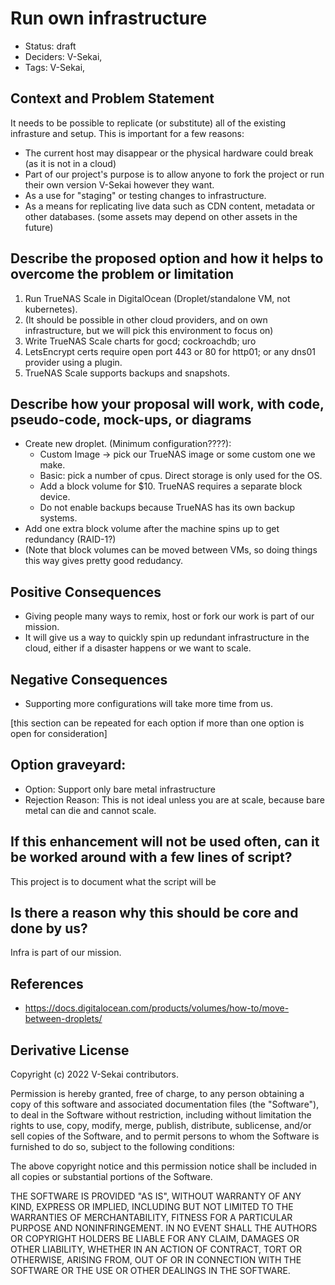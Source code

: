 # Run own infrastructure

- Status: draft <!-- proposed | draft | rejected | accepted | deprecated | superseded by -->
- Deciders: V-Sekai,
- Tags: V-Sekai,

## Context and Problem Statement

It needs to be possible to replicate (or substitute) all of the existing infrasture and setup. This is important for a few reasons:

- The current host may disappear or the physical hardware could break (as it is not in a cloud)
- Part of our project's purpose is to allow anyone to fork the project or run their own version V-Sekai however they want.
- As a use for "staging" or testing changes to infrastructure.
- As a means for replicating live data such as CDN content, metadata or other databases. (some assets may depend on other assets in the future)

## Describe the proposed option and how it helps to overcome the problem or limitation

1. Run TrueNAS Scale in DigitalOcean (Droplet/standalone VM, not kubernetes).
2. (It should be possible in other cloud providers, and on own infrastructure, but we will pick this environment to focus on)
3. Write TrueNAS Scale charts for gocd; cockroachdb; uro
4. LetsEncrypt certs require open port 443 or 80 for http01; or any dns01 provider using a plugin.
5. TrueNAS Scale supports backups and snapshots.

## Describe how your proposal will work, with code, pseudo-code, mock-ups, or diagrams

- Create new droplet. (Minimum configuration????):
     * Custom Image -> pick our TrueNAS image or some custom one we make.
     * Basic: pick a number of cpus. Direct storage is only used for the OS.
     * Add a block volume for $10. TrueNAS requires a separate block device.
     * Do not enable backups because TrueNAS has its own backup systems.
- Add one extra block volume after the machine spins up to get redundancy (RAID-1?)
- (Note that block volumes can be moved between VMs, so doing things this way gives pretty good redudancy.

## Positive Consequences <!-- optional -->

- Giving people many ways to remix, host or fork our work is part of our mission.
- It will give us a way to quickly spin up redundant infrastructure in the cloud, either if a disaster happens or we want to scale.

## Negative Consequences <!-- optional -->

- Supporting more configurations will take more time from us.

[this section can be repeated for each option if more than one option is open for consideration]

## Option graveyard: <!-- same as above -->

- Option: Support only bare metal infrastructure
- Rejection Reason: This is not ideal unless you are at scale, because bare metal can die and cannot scale.

## If this enhancement will not be used often, can it be worked around with a few lines of script?

This project is to document what the script will be

## Is there a reason why this should be core and done by us?

Infra is part of our mission.

## References <!-- optional and numbers of links can vary -->

- https://docs.digitalocean.com/products/volumes/how-to/move-between-droplets/

## Derivative License

Copyright (c) 2022 V-Sekai contributors.

Permission is hereby granted, free of charge, to any person obtaining a copy
of this software and associated documentation files (the "Software"), to deal
in the Software without restriction, including without limitation the rights
to use, copy, modify, merge, publish, distribute, sublicense, and/or sell
copies of the Software, and to permit persons to whom the Software is
furnished to do so, subject to the following conditions:

The above copyright notice and this permission notice shall be included in all
copies or substantial portions of the Software.

THE SOFTWARE IS PROVIDED "AS IS", WITHOUT WARRANTY OF ANY KIND, EXPRESS OR
IMPLIED, INCLUDING BUT NOT LIMITED TO THE WARRANTIES OF MERCHANTABILITY,
FITNESS FOR A PARTICULAR PURPOSE AND NONINFRINGEMENT. IN NO EVENT SHALL THE
AUTHORS OR COPYRIGHT HOLDERS BE LIABLE FOR ANY CLAIM, DAMAGES OR OTHER
LIABILITY, WHETHER IN AN ACTION OF CONTRACT, TORT OR OTHERWISE, ARISING FROM,
OUT OF OR IN CONNECTION WITH THE SOFTWARE OR THE USE OR OTHER DEALINGS IN THE
SOFTWARE.
